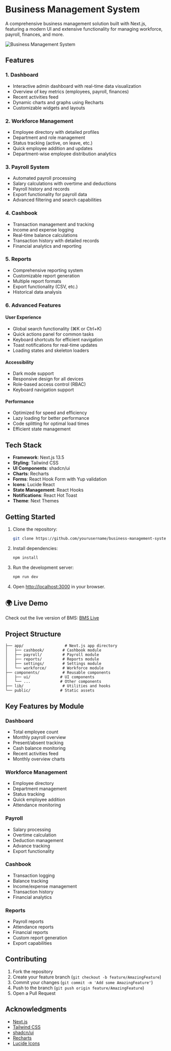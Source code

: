 # Business Management System

A comprehensive business management solution built with Next.js, featuring a modern UI and extensive functionality for managing workforce, payroll, finances, and more.

![Business Management System](https://i.postimg.cc/sDGvsMWV/slkjd.png)

## Features

### 1. Dashboard
- Interactive admin dashboard with real-time data visualization
- Overview of key metrics (employees, payroll, finances)
- Recent activities feed
- Dynamic charts and graphs using Recharts
- Customizable widgets and layouts

### 2. Workforce Management
- Employee directory with detailed profiles
- Department and role management
- Status tracking (active, on leave, etc.)
- Quick employee addition and updates
- Department-wise employee distribution analytics

### 3. Payroll System
- Automated payroll processing
- Salary calculations with overtime and deductions
- Payroll history and records
- Export functionality for payroll data
- Advanced filtering and search capabilities

### 4. Cashbook
- Transaction management and tracking
- Income and expense logging
- Real-time balance calculations
- Transaction history with detailed records
- Financial analytics and reporting

### 5. Reports
- Comprehensive reporting system
- Customizable report generation
- Multiple report formats
- Export functionality (CSV, etc.)
- Historical data analysis

### 6. Advanced Features

#### User Experience
- Global search functionality (⌘K or Ctrl+K)
- Quick actions panel for common tasks
- Keyboard shortcuts for efficient navigation
- Toast notifications for real-time updates
- Loading states and skeleton loaders

#### Accessibility
- Dark mode support
- Responsive design for all devices
- Role-based access control (RBAC)
- Keyboard navigation support

#### Performance
- Optimized for speed and efficiency
- Lazy loading for better performance
- Code splitting for optimal load times
- Efficient state management

## Tech Stack

- **Framework**: Next.js 13.5
- **Styling**: Tailwind CSS
- **UI Components**: shadcn/ui
- **Charts**: Recharts
- **Forms**: React Hook Form with Yup validation
- **Icons**: Lucide React
- **State Management**: React Hooks
- **Notifications**: React Hot Toast
- **Theme**: Next Themes

## Getting Started

1. Clone the repository:
   ```bash
   git clone https://github.com/yourusername/business-management-system.git
   ```

2. Install dependencies:
   ```bash
   npm install
   ```

3. Run the development server:
   ```bash
   npm run dev
   ```

4. Open [http://localhost:3000](http://localhost:3000) in your browser.

## 🌍 Live Demo

Check out the live version of BMS: [BMS Live](https://business-management-system-partha.netlify.app/)

## Project Structure

```
├── app/                  # Next.js app directory
│   ├── cashbook/        # Cashbook module
│   ├── payroll/         # Payroll module
│   ├── reports/         # Reports module
│   ├── settings/        # Settings module
│   └── workforce/       # Workforce module
├── components/          # Reusable components
│   ├── ui/             # UI components
│   └── ...             # Other components
├── lib/                 # Utilities and hooks
└── public/             # Static assets
```

## Key Features by Module

### Dashboard
- Total employee count
- Monthly payroll overview
- Present/absent tracking
- Cash balance monitoring
- Recent activities feed
- Monthly overview charts

### Workforce Management
- Employee directory
- Department management
- Status tracking
- Quick employee addition
- Attendance monitoring

### Payroll
- Salary processing
- Overtime calculation
- Deduction management
- Advance tracking
- Export functionality

### Cashbook
- Transaction logging
- Balance tracking
- Income/expense management
- Transaction history
- Financial analytics

### Reports
- Payroll reports
- Attendance reports
- Financial reports
- Custom report generation
- Export capabilities

## Contributing

1. Fork the repository
2. Create your feature branch (`git checkout -b feature/AmazingFeature`)
3. Commit your changes (`git commit -m 'Add some AmazingFeature'`)
4. Push to the branch (`git push origin feature/AmazingFeature`)
5. Open a Pull Request


## Acknowledgments

- [Next.js](https://nextjs.org/)
- [Tailwind CSS](https://tailwindcss.com/)
- [shadcn/ui](https://ui.shadcn.com/)
- [Recharts](https://recharts.org/)
- [Lucide Icons](https://lucide.dev/)
